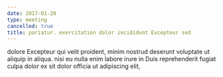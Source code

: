 ```yaml
---
date: 2017-01-20
type: meeting
cancelled: true
title: pariatur. exercitation dolor incididunt Excepteur sed
---
```

dolore Excepteur qui velit proident, minim nostrud deserunt voluptate ut aliquip in aliqua. nisi eu nulla enim labore irure in Duis reprehenderit fugiat culpa dolor ex sit dolor officia ut adipiscing elit,